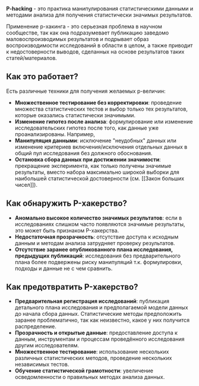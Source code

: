 **P-hacking** - это практика манипулирования статистическими данными и методами анализа для получения статистически значимых результатов.

Применение p-хакинга - это серьезная проблема в научном сообществе, так как она подразумевает публикацию заведомо маловоспроизводимых результатов и подрывает образ воспроизводимости исследований в области в целом, а также приводит к недостоверности выводов, сделанных на основе результатов таких статей/материалов.

## Как это работает?

Есть различные техники для получения желаемых p-величин:

- **Множественное тестирование без корректировки**: проведение множества статистических тестов и выбор только тех результатов, которые оказались статистически значимыми.
- **Изменение гипотез после анализа**: формулирование или изменение исследовательских гипотез после того, как данные уже проанализированы. Например, 
- **Манипуляция данными**: исключение "неудобных" данных или изменение критериев включения/исключения отдельных данных в общий пул исследования без должного обоснования.
- **Остановка сбора данных при достижении значимости**: прекращение эксперимента, как только получены значимые результаты, вместо набора максимально широкой выборки для наибольшей статистической достоверности (см. [[Закон больших чисел]]).

## Как обнаружить P-хакерство?

- **Аномально высокое количество значимых результатов**: если в исследованиях слишком часто появляются значимые результаты, это может быть признаком P-хакерства.
- **Недостаточная прозрачность**: отсутствие доступа к исходным данным и методам анализа затрудняет проверку результатов.
- **Отсутствие заранее опубликованного плана исследования, предыдущих публикаций**: исследования без предварительного плана более подвержены риску манипуляций т.к. формулировки, подходы и данные не с чем сравнить.

## Как предотвратить P-хакерство?

- **Предварительная регистрация исследований**: публикация детального плана исследования и предполагаемой модели данных до начала сбора данных. Статистические методы предположить заранее проблематично, так как неизвестно, какое у них получится распределение.
- **Прозрачность и открытые данные**: предоставление доступа к данным, инструментам и процессам проведённого исследования другим исследователям.
- **Множественное тестирование**: использование нескольких различных статистических методов, проведение нескольких независимых тестов.
- **Обучение статистической грамотности**: увеличение осведомленности о правильных методах анализа данных.